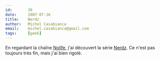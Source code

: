 ```yaml
---
id:       26
date:     2007-07-16
title:    Nerdz
author:   Michel Casabianca
email:    michel.casabianca@gmail.com
tags:     [geek]
---
```


En regardant la chaîne [Nolife](http://www.nolife-tv.com/), j'ai découvert la série [Nerdz](http://www.nerdz-laserie.com/). Ce n'est pas toujours très fin, mais j'ai bien rigolé.

